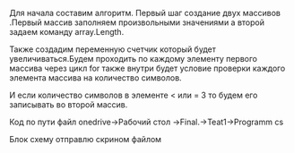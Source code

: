 Для начала составим алгоритм. Первый шаг создание двух массивов .Первый массив заполняем произвольными значениями а второй задаем команду array.Length.

Также создадим переменную счетчик который будет увеличиваться.Будем проходить по каждому элементу первого массива через цикл for также внутри будет условие проверки каждого элемента массива на количество символов.

И если количество символов в элементе < или = 3 то будем его записывать во второй массив.

Код по пути файл onedrive->Рабочий стол ->Final.->Teat1->Programm cs

Блок схему отправлю скрином файлом
